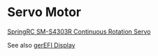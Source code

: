 # Servo Motor

[SpringRC SM-S4303R Continuous Rotation Servo](https://www.pololu.com/product/1248)

See also [gerEFI Display](https://gerefi.com/forum/viewtopic.php?f=4&t=775)
